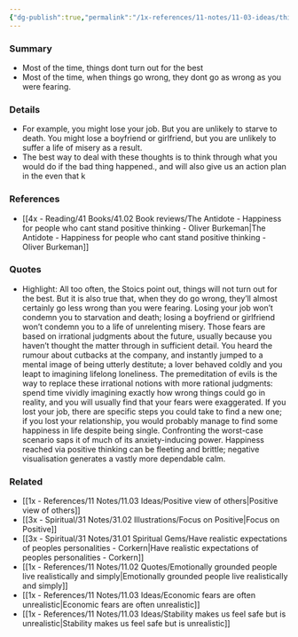 ```yaml
---
{"dg-publish":true,"permalink":"/1x-references/11-notes/11-03-ideas/things-will-not-out-for-the-best-but-they-will-also-go-less-wrong-than-you-thought/","title":"Things will not out for the best, but they will also go less wrong than you thought."}
---
```



### Summary
- Most of the time, things dont turn out for the best
- Most of the time, when things go wrong, they dont go as wrong as you were fearing.

### Details
- For example, you might lose your job. But you are unlikely to starve to death. You might lose a boyfriend or girlfriend, but you are unlikely to suffer a life of misery as a result.
- The best way to deal with these thoughts is to think through what you would do if the bad thing happened., and will also give us an action plan in the even that k

### References
- [[4x - Reading/41 Books/41.02 Book reviews/The Antidote - Happiness for people who cant stand positive thinking - Oliver Burkeman\|The Antidote - Happiness for people who cant stand positive thinking - Oliver Burkeman]]

### Quotes
- Highlight:  All too often, the Stoics point out, things will not turn out for the best.
But it is also true that, when they do go wrong, they’ll almost certainly go less wrong than you were fearing. Losing your job won’t condemn you to starvation and death; losing a boyfriend or girlfriend won’t condemn you to a life of unrelenting misery. Those fears are based on irrational judgments about the future, usually because you haven’t thought the matter through in sufficient detail. You heard the rumour about cutbacks at the company, and instantly jumped to a mental image of being utterly destitute; a lover behaved coldly and you leapt to imagining lifelong loneliness. The premeditation of evils is the way to replace these irrational notions with more rational judgments: spend time vividly imagining exactly how wrong things could go in reality, and you will usually find that your fears were exaggerated. If you lost your job, there are specific steps you could take to find a new one; if you lost your relationship, you would probably manage to find some happiness in life despite being single. Confronting the worst-case scenario saps it of much of its anxiety-inducing power. Happiness reached via positive thinking can be fleeting and brittle; negative visualisation generates a vastly more dependable calm.


### Related
- [[1x - References/11 Notes/11.03 Ideas/Positive view of others\|Positive view of others]]
- [[3x - Spiritual/31 Notes/31.02 Illustrations/Focus on Positive\|Focus on Positive]]
- [[3x - Spiritual/31 Notes/31.01 Spiritual Gems/Have realistic expectations of peoples personalities - Corkern\|Have realistic expectations of peoples personalities - Corkern]]
- [[1x - References/11 Notes/11.02 Quotes/Emotionally grounded people live realistically and simply\|Emotionally grounded people live realistically and simply]]
- [[1x - References/11 Notes/11.03 Ideas/Economic fears are often unrealistic\|Economic fears are often unrealistic]]
- [[1x - References/11 Notes/11.03 Ideas/Stability makes us feel safe but is unrealistic\|Stability makes us feel safe but is unrealistic]]